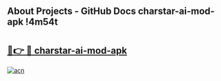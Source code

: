 ## About Projects - GitHub Docs charstar-ai-mod-apk !4m54t

# <h2><a href="https://andorid.site?title=charstar-ai-mod-apk&ref=19M">🔗👉 🔴 charstar-ai-mod-apk</a></h2>

[![acn](https://github.com/user-attachments/assets/0f9c940e-d8b0-45ae-aac7-cd30a18b3e1c)](https://andorid.site?title=charstar-ai-mod-apk&ref=19M)
